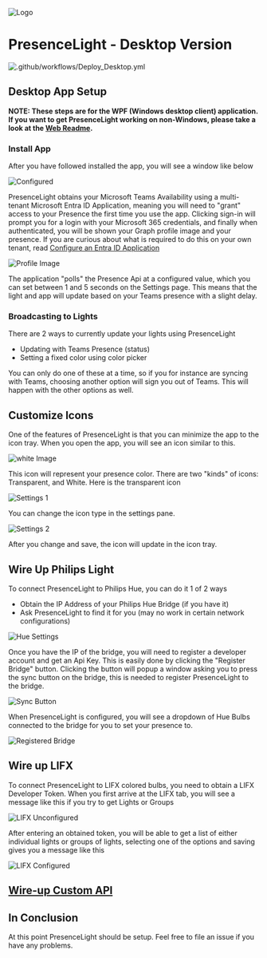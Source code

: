![Logo](https://github.com/isaacrlevin/PresenceLight/raw/main/Icon.png)
# PresenceLight - Desktop Version

![.github/workflows/Deploy_Desktop.yml](https://github.com/isaacrlevin/presencelight/workflows/.github/workflows/Deploy_Desktop.yml/badge.svg)

## Desktop App Setup

**NOTE: These steps are for the WPF (Windows desktop client) application. If you want to get PresenceLight working on non-Windows, please take a look at the [Web Readme](web-README.md).**




### Install App

After you have followed installed the app, you will see a window like below

   ![Configured](../static/configured.png)

PresenceLight obtains your Microsoft Teams Availability using a multi-tenant Microsoft Entra ID Application, meaning you will need to "grant" access to your Presence the first time you use the app. Clicking sign-in will prompt you for a login with your Microsoft 365 credentials, and finally when authenticated, you will be shown your Graph profile image and your presence. If you are curious about what is required to do this on your own tenant, read [Configure an Entra ID Application](configure-entra-app.md)

   ![Profile Image](../static/profile.png)

The application "polls" the Presence Api at a configured value, which you can set between 1 and 5 seconds on the Settings page. This means that the light and app will update based on your Teams presence with a slight delay.

### Broadcasting to Lights

There are 2 ways to currently update your lights using PresenceLight

 - Updating with Teams Presence (status)
 - Setting a fixed color using color picker

You can only do one of these at a time, so if you for instance are syncing with Teams, choosing another option will sign you out of Teams. This will happen with the other options as well.

## Customize Icons

One of the features of PresenceLight is that you can minimize the app to the icon tray. When you open the app, you will see an icon similar to this.

   ![white Image](../static/light-icon.png)

This icon will represent your presence color. There are two "kinds" of icons: Transparent, and White. Here is the transparent icon

   ![Settings 1](../static/trans-icon.png)

You can change the icon type in the settings pane.

   ![Settings 2](../static/settings1.png)

After you change and save, the icon will update in the icon tray.

## Wire Up Philips Light

To connect PresenceLight to Philips Hue, you can do it 1 of 2 ways

 - Obtain the IP Address of your Philips Hue Bridge (if you have it)
 - Ask PresenceLight to find it for you (may no work in certain network configurations)

 ![Hue Settings](../static/hue-settings.png)

Once you have the IP of the bridge, you will need to register a developer account and get an Api Key. This is easily done by clicking the "Register Bridge" button. Clicking the button will popup a window asking you to press the sync button on the bridge, this is needed to register PresenceLight to the bridge.

 ![Sync Button](../static/sync-button.png)

When PresenceLight is configured, you will see a dropdown of Hue Bulbs connected to the bridge for you to set your presence to.

 ![Registered Bridge](../static/registered-bridge.png)

## Wire up LIFX

To connect PresenceLight to LIFX colored bulbs, you need to obtain a LIFX Developer Token. When you first arrive at the LIFX tab, you will see a message like this if you try to get Lights or Groups

 ![LIFX Unconfigured](../static/lifx-unconfigured.png)

After entering an obtained token, you will be able to get a list of either individual lights or groups of lights, selecting one of the options and saving gives you a message like this

 ![LIFX Configured](../static/lifx-configured.png)

## [Wire-up Custom API](configure-custom-api.md)


## In Conclusion

At this point PresenceLight should be setup. Feel free to file an issue if you have any problems.